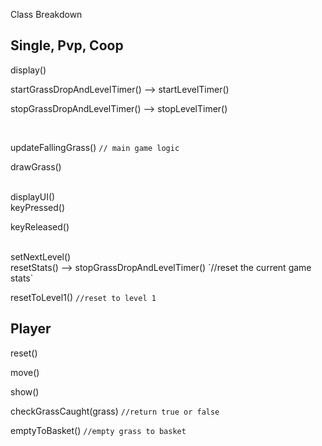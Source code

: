 Class Breakdown


## Single, Pvp, Coop
display()
<br>

startGrassDropAndLevelTimer() --> startLevelTimer()

stopGrassDropAndLevelTimer() --> stopLevelTimer()

<br>

updateFallingGrass() `// main game logic`

drawGrass()

<br>
displayUI()

<br>
keyPressed()

keyReleased()

<br>
setNextLevel()

<br>
resetStats() --> stopGrassDropAndLevelTimer() `//reset the current game stats`


resetToLevel1() `//reset to level 1`


## Player
reset()

move()

show()

checkGrassCaught(grass) `//return true or false`

emptyToBasket() `//empty grass to basket`
